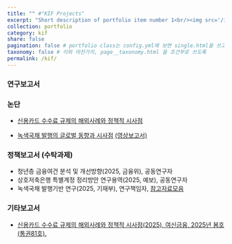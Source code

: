 ```yaml
---
title: "" #"KIF Projects"
excerpt: "Short description of portfolio item number 1<br/><img src='/images/500x300.png'>"
collection: portfolio
category: kif
share: false
pagination: false # portfolio class는 config.yml에 보면 single.html을 쓰고, single html은 post.pagination html을 쓰는데, 여기가서 이러한 false가 나오면 그 기능을 안쓰도록 껐음 
taxonomy: false # 이와 마찬가지, page__taxonomy.html 을 조건부로 쓰도록
permalink: /kif/
---
```


### 연구보고서

### 논단
- [신용카드 수수료 규제의 해외사례와 정책적 시사점](https://www.kif.re.kr/kif4/publication/pub_detail?mid=20&nid=190&sid=188&vid=7367&cno=344639&pn=1)

- [녹색국채 발행의 글로벌 동향과 시사점](https://www.kif.re.kr/kif4/publication/pub_detail?mid=20&nid=189&sid=188&vid=7480&cno=350585&pn=1) [(영상보고서)](https://www.youtube.com/watch?v=l9lJOG6AbsM)

### 정책보고서 (수탁과제)
- 청년층 금융여건 분석 및 개선방향(2025, 금융위), 공동연구자  
- 상호저축은행 특별계정 정리방안 연구용역(2025, 예보), 공동연구자  
- 녹색국채 발행기반 연구(2025, 기재부), 연구책임자, [참고자료모음](/research-data/녹색국채_용역/)

### 기타보고서
- [신용카드 수수료 규제의 해외사례와 정책적 시사점(2025), 여신금융, 2025년 봄호(통권81호).](https://www.crefia.or.kr/portal/infocenter/research/publication.xx)
<!--  This is an item in your portfolio. It can be have images or nice text. If you name the file .md, it will be parsed as markdown. If you name the file .html, it will be parsed as HTML. -->
